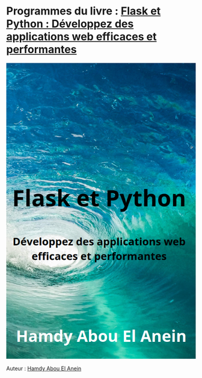 # Programmes du livre : [Flask et Python : Développez des applications web efficaces et performantes](https://www.amazon.fr/Programmation-dinterfaces-graphiques-Python-avec/dp/B0C1JD2XGK/ref=tmm_pap_swatch_0?_encoding=UTF8&qid=1681563554&sr=8-4)      
[![Couverture du livre](couverture.png)](https://www.amazon.fr/Programmation-dinterfaces-graphiques-Python-avec/dp/B0C1JD2XGK/ref=tmm_pap_swatch_0?_encoding=UTF8&qid=1681563554&sr=8-4)       

Auteur : [Hamdy Abou El Anein](https://www.amazon.fr/Hamdy-Abou-El-Anein/e/B0BM89T88X/ref=aufs_dp_fta_dsk)    

